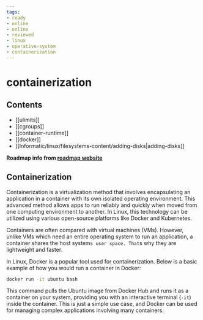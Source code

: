 ```yaml
---
tags:
- ready
- online
- online
- reviewed
- linux
- operative-system
- containerization
---
```


# containerization

## Contents

- [[ulimits]]
- [[cgroups]]
- [[container-runtime]]
- [[docker]]
- [[Informatic/linux/filesystems-content/adding-disks|adding-disks]]

__Roadmap info from [roadmap website](https://roadmap.sh/linux/containerization)__

## Containerization

Containerization is a virtualization method that involves encapsulating an application in a container with its own isolated operating environment. This advanced method allows apps to run reliably and quickly when moved from one computing environment to another. In Linux, this technology can be utilized using various open-source platforms like Docker and Kubernetes.

Containers are often compared with virtual machines (VMs). However, unlike VMs which need an entire operating system to run an application, a container shares the host system`s user space. That`s why they are lightweight and faster.

In Linux, Docker is a popular tool used for containerization. Below is a basic example of how you would run a container in Docker:

```bash
docker run -it ubuntu bash

```

This command pulls the Ubuntu image from Docker Hub and runs it as a container on your system, providing you with an interactive terminal (`-it`) inside the container. This is just a simple use case, and Docker can be used for managing complex applications involving many containers.
